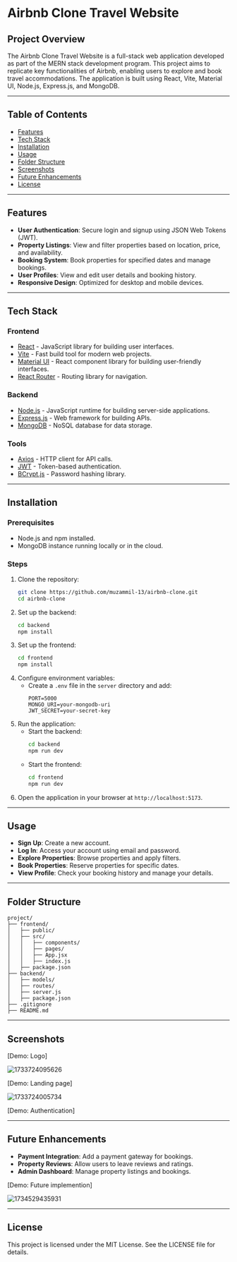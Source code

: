 # Airbnb Clone Travel Website

## Project Overview

The Airbnb Clone Travel Website is a full-stack web application developed as part of the MERN stack development program. This project aims to replicate key functionalities of Airbnb, enabling users to explore and book travel accommodations. The application is built using React, Vite, Material UI, Node.js, Express.js, and MongoDB.

---

## Table of Contents

- [Features](#features)
- [Tech Stack](#tech-stack)
- [Installation](#installation)
- [Usage](#usage)
- [Folder Structure](#folder-structure)
- [Screenshots](#screenshots)
- [Future Enhancements](#future-enhancements)
- [License](#license)

---

## Features

- **User Authentication**: Secure login and signup using JSON Web Tokens (JWT).
- **Property Listings**: View and filter properties based on location, price, and availability.
- **Booking System**: Book properties for specified dates and manage bookings.
- **User Profiles**: View and edit user details and booking history.
- **Responsive Design**: Optimized for desktop and mobile devices.

---

## Tech Stack

### Frontend

- [React](https://reactjs.org/) - JavaScript library for building user interfaces.
- [Vite](https://vitejs.dev/) - Fast build tool for modern web projects.
- [Material UI](https://mui.com/) - React component library for building user-friendly interfaces.
- [React Router](https://reactrouter.com/) - Routing library for navigation.

### Backend

- [Node.js](https://nodejs.org/) - JavaScript runtime for building server-side applications.
- [Express.js](https://expressjs.com/) - Web framework for building APIs.
- [MongoDB](https://www.mongodb.com/) - NoSQL database for data storage.

### Tools

- [Axios](https://axios-http.com/) - HTTP client for API calls.
- [JWT](https://jwt.io/) - Token-based authentication.
- [BCrypt.js](https://github.com/kelektiv/node.bcrypt.js) - Password hashing library.

---

## Installation

### Prerequisites

- Node.js and npm installed.
- MongoDB instance running locally or in the cloud.

### Steps

1. Clone the repository:
   ```bash
   git clone https://github.com/muzammil-13/airbnb-clone.git
   cd airbnb-clone
   ```
2. Set up the backend:
   ```bash
   cd backend
   npm install
   ```
3. Set up the frontend:
   ```bash
   cd frontend
   npm install
   ```
4. Configure environment variables:
   - Create a `.env` file in the `server` directory and add:
     ```
     PORT=5000
     MONGO_URI=your-mongodb-uri
     JWT_SECRET=your-secret-key
     ```
5. Run the application:
   - Start the backend:
     ```bash
     cd backend
     npm run dev
     ```
   - Start the frontend:
     ```bash
     cd frontend
     npm run dev
     ```
6. Open the application in your browser at `http://localhost:5173`.

---

## Usage

- **Sign Up**: Create a new account.
- **Log In**: Access your account using email and password.
- **Explore Properties**: Browse properties and apply filters.
- **Book Properties**: Reserve properties for specific dates.
- **View Profile**: Check your booking history and manage your details.

---

## Folder Structure

```plaintext
project/
├── frontend/
│   ├── public/
│   ├── src/
│   │   ├── components/
│   │   ├── pages/
│   │   ├── App.jsx
│   │   ├── index.js
│   ├── package.json
├── backend/
│   ├── models/
│   ├── routes/
│   ├── server.js
│   ├── package.json
├── .gitignore
├── README.md
```

---

## Screenshots

[Demo: Logo]

![1733724095626](image/README/1733724095626.png)

[Demo: Landing page]

![1733724005734](image/README/1733724005734.png)

[Demo: Authentication]

---

## Future Enhancements

- **Payment Integration**: Add a payment gateway for bookings.
- **Property Reviews**: Allow users to leave reviews and ratings.
- **Admin Dashboard**: Manage property listings and bookings.

[Demo: Future implemention]

![1734529435931](image/README/1734529435931.png)

---

## License

This project is licensed under the MIT License. See the LICENSE file for details.
